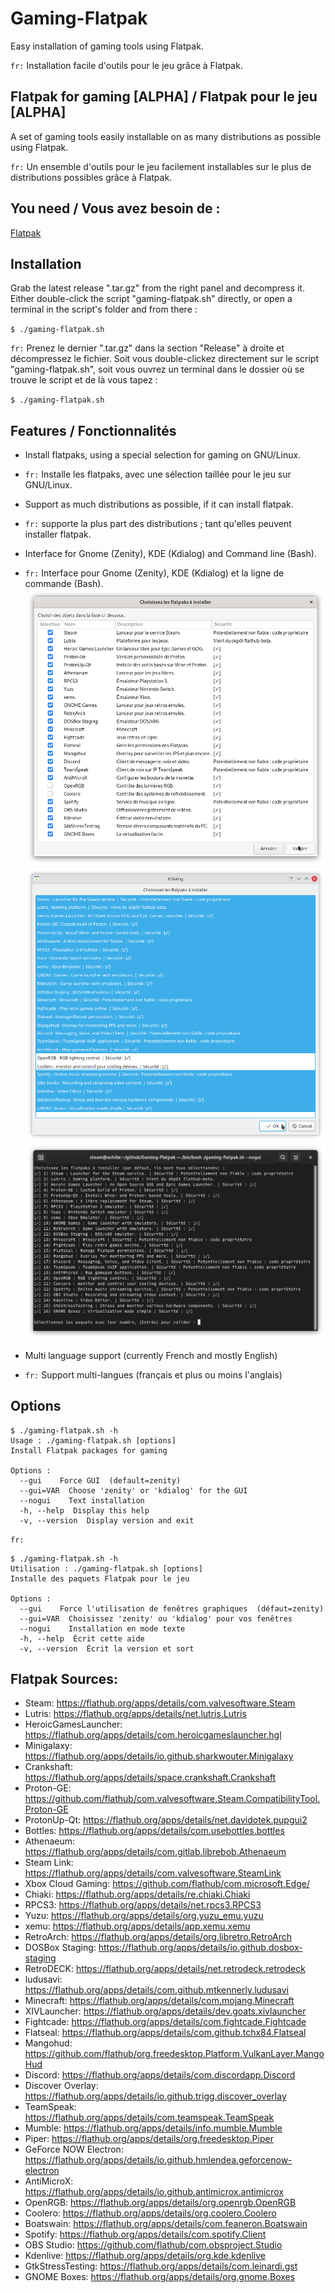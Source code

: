 # Gaming-Flatpak
Easy installation of gaming tools using Flatpak.

`fr:` Installation facile d'outils pour le jeu grâce à Flatpak.

## Flatpak for gaming [ALPHA] / Flatpak pour le jeu [ALPHA]
A set of gaming tools easily installable on as many distributions as possible using Flatpak.

`fr:` Un ensemble d'outils pour le jeu facilement installables sur le plus de distributions possibles grâce à Flatpak.

## You need / Vous avez besoin de :

[Flatpak](https://flatpak.org/setup/)

## Installation
Grab the latest release ".tar.gz" from the right panel and decompress it.
Either double-click the script "gaming-flatpak.sh" directly, or open a terminal in the script's folder and from there :

`$ ./gaming-flatpak.sh`

`fr:` Prenez le dernier ".tar.gz" dans la section "Release" à droite et décompressez le fichier.
Soit vous double-clickez directement sur le script "gaming-flatpak.sh", soit vous ouvrez un terminal dans le dossier où se trouve le script et de là vous tapez :

`$ ./gaming-flatpak.sh`

## Features / Fonctionnalités
* Install flatpaks, using a special selection for gaming on GNU/Linux.
* `fr:` Installe les flatpaks, avec une sélection taillée pour le jeu sur GNU/Linux.
* Support as much distributions as possible, if it can install flatpak.
* `fr:` supporte la plus part des distributions ; tant qu'elles peuvent installer flatpak.
* Interface for Gnome (Zenity), KDE (Kdialog) and Command line (Bash).
* `fr:` Interface pour Gnome (Zenity), KDE (Kdialog) et la ligne de commande (Bash).
![Gnome](img/gf-zenity-0.6.png)
![KDE](img/gf-kdialog-0-6.png)
![Cli](img/gf-cli-en-0-6.png)

* Multi language support (currently French and mostly English)
* `fr:` Support multi-langues (français et plus ou moins l'anglais)

## Options
```
$ ./gaming-flatpak.sh -h
Usage : ./gaming-flatpak.sh [options]
Install Flatpak packages for gaming

Options :
  --gui    Force GUI  (default=zenity)
  --gui=VAR  Choose 'zenity' or 'kdialog' for the GUI
  --nogui    Text installation
  -h, --help  Display this help
  -v, --version  Display version and exit
```

`fr:`
```
$ ./gaming-flatpak.sh -h
Utilisation : ./gaming-flatpak.sh [options]
Installe des paquets Flatpak pour le jeu

Options :
  --gui    Force l'utilisation de fenêtres graphiques  (défaut=zenity)
  --gui=VAR  Choisissez 'zenity' ou 'kdialog' pour vos fenêtres
  --nogui    Installation en mode texte
  -h, --help  Écrit cette aide
  -v, --version  Écrit la version et sort
```

## Flatpak Sources:
- Steam: https://flathub.org/apps/details/com.valvesoftware.Steam
- Lutris: https://flathub.org/apps/details/net.lutris.Lutris
- HeroicGamesLauncher: https://flathub.org/apps/details/com.heroicgameslauncher.hgl
- Minigalaxy: https://flathub.org/apps/details/io.github.sharkwouter.Minigalaxy
- Crankshaft: https://flathub.org/apps/details/space.crankshaft.Crankshaft
- Proton-GE: https://github.com/flathub/com.valvesoftware.Steam.CompatibilityTool.Proton-GE
- ProtonUp-Qt: https://flathub.org/apps/details/net.davidotek.pupgui2
- Bottles: https://flathub.org/apps/details/com.usebottles.bottles
- Athenaeum: https://flathub.org/apps/details/com.gitlab.librebob.Athenaeum
- Steam Link: https://flathub.org/apps/details/com.valvesoftware.SteamLink
- Xbox Cloud Gaming: https://github.com/flathub/com.microsoft.Edge/
- Chiaki: https://flathub.org/apps/details/re.chiaki.Chiaki
- RPCS3: https://flathub.org/apps/details/net.rpcs3.RPCS3
- Yuzu: https://flathub.org/apps/details/org.yuzu_emu.yuzu
- xemu: https://flathub.org/apps/details/app.xemu.xemu
- RetroArch: https://flathub.org/apps/details/org.libretro.RetroArch
- DOSBox Staging: https://flathub.org/apps/details/io.github.dosbox-staging
- RetroDECK: https://flathub.org/apps/details/net.retrodeck.retrodeck
- ludusavi: https://flathub.org/apps/details/com.github.mtkennerly.ludusavi
- Minecraft: https://flathub.org/apps/details/com.mojang.Minecraft
- XIVLauncher: https://flathub.org/apps/details/dev.goats.xivlauncher
- Fightcade: https://flathub.org/apps/details/com.fightcade.Fightcade
- Flatseal: https://flathub.org/apps/details/com.github.tchx84.Flatseal
- Mangohud: https://github.com/flathub/org.freedesktop.Platform.VulkanLayer.MangoHud
- Discord: https://flathub.org/apps/details/com.discordapp.Discord
- Discover Overlay: https://flathub.org/apps/details/io.github.trigg.discover_overlay
- TeamSpeak: https://flathub.org/apps/details/com.teamspeak.TeamSpeak
- Mumble: https://flathub.org/apps/details/info.mumble.Mumble
- Piper: https://flathub.org/apps/details/org.freedesktop.Piper
- GeForce NOW Electron: https://flathub.org/apps/details/io.github.hmlendea.geforcenow-electron
- AntiMicroX: https://flathub.org/apps/details/io.github.antimicrox.antimicrox
- OpenRGB: https://flathub.org/apps/details/org.openrgb.OpenRGB
- Coolero: https://flathub.org/apps/details/org.coolero.Coolero
- Boatswain: https://flathub.org/apps/details/com.feaneron.Boatswain
- Spotify: https://flathub.org/apps/details/com.spotify.Client
- OBS Studio: https://github.com/flathub/com.obsproject.Studio
- Kdenlive: https://flathub.org/apps/details/org.kde.kdenlive
- GtkStressTesting: https://flathub.org/apps/details/com.leinardi.gst
- GNOME Boxes: https://flathub.org/apps/details/org.gnome.Boxes
